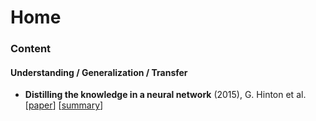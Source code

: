 # Home

### Content

#### Understanding / Generalization / Transfer

* **Distilling the knowledge in a neural network** \(2015\), G. Hinton et al. \[[paper](http://arxiv.org/pdf/1503.02531)\] \[[summary](understanding-generalization-transfer/distilling-the-knowledge-in-a-neural-network-2015-g.-hinton-et-al..md)\]

